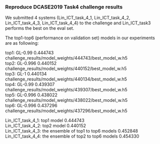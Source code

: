 ### Reproduce DCASE2019 Task4 challenge results  
We submitted 4 systems (Lin_ICT_task_4_1, Lin_ICT_task_4_2, Lin_ICT_task_4_3, Lin_ICT_task_4_4) to the challenge and Lin_ICT_task3 performs the best on the eval set.    

The top1-top6 (performance on validation set) models in our experiments are as following:  

top1:    GL-0.99     0.444743    challenge_results/model_weights/444743/best_model_w.h5  
top2:    GL-0.996    0.440152    challenge_results/model_weights/440152/best_model_w.h5  
top3:    GL-1        0.440134    challenge_results/model_weights/440134/best_model_w.h5  
top4:    GL-0.99     0.439307    challenge_results/model_weights/439307/best_model_w.h5  
top5:    GL-0.996    0.438022    challenge_results/model_weights/438022/best_model_w.h5  
top6:    GL-0.996    0.437296    challenge_results/model_weights/437296/best_model_w.h5  
  
Lin_ICT_task_4_1:    top1 model        0.444743      
Lin_ICT_task_4_2:    top2 model        0.440152  
Lin_ICT_task_4_3:    the ensemble of top1 to top6 models        0.452848  
Lin_ICT_task_4_4:    the ensemble of top2 to top6 models        0.454330  
